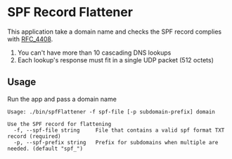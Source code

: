 # SPF Record Flattener

This application take a domain name and checks the SPF record complies with [RFC_4408](http://www.openspf.org/RFC_4408).
1. You can't have more than 10 cascading DNS lookups
2. Each lookup's response must fit in a single UDP packet (512 octets)

## Usage
Run the app and pass a domain name
```shell
Usage: ./bin/spfFlattener -f spf-file [-p subdomain-prefix] domain

Use the SPF record for flattening
  -f, --spf-file string     File that contains a valid spf format TXT record (required)
  -p, --spf-prefix string   Prefix for subdomains when multiple are needed. (default "spf_")

```
